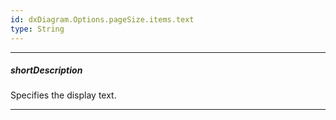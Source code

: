 ```yaml
---
id: dxDiagram.Options.pageSize.items.text
type: String
---
```

---
##### shortDescription
Specifies the display text.

---
